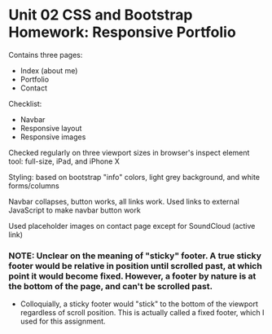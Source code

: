 # Unit 02 CSS and Bootstrap Homework: Responsive Portfolio

Contains three pages:
- Index (about me)
- Portfolio
- Contact

Checklist:
- Navbar
- Responsive layout
- Responsive images

Checked regularly on three viewport sizes in browser's inspect element tool: full-size, iPad, and iPhone X

Styling: based on bootstrap "info" colors, light grey background, and white forms/columns

Navbar collapses, button works, all links work. Used links to external JavaScript to make navbar button work

Used placeholder images on contact page except for SoundCloud (active link)

### NOTE: Unclear on the meaning of "sticky" footer. A true sticky footer would be relative in position until scrolled past, at which point it would become fixed. However, a footer by nature is at the bottom of the page, and can't be scrolled past. 
- Colloquially, a sticky footer would "stick" to the bottom of the viewport regardless of scroll position. This is actually called a fixed footer, which I used for this assignment.